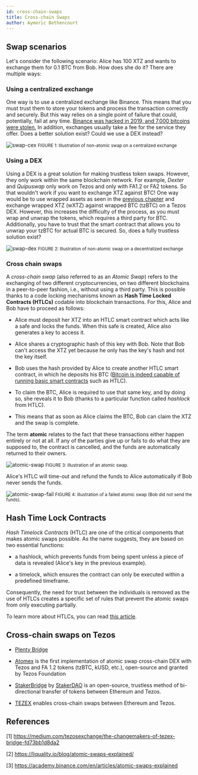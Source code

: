 ```yaml
---
id: cross-chain-swaps
title: Cross-chain Swaps
author: Aymeric Bethencourt
---
```


## Swap scenarios

Let's consider the following scenario: Alice has 100 XTZ and wants to exchange them for 0.1 BTC from Bob. How does she do it? There are multiple ways:

### Using a centralized exchange

One way is to use a centralized exchange like Binance. This means that you must trust them to store your tokens and process the transaction correctly and securely. But this way relies on a single point of failure that could, potentially, fail at any time. [Binance was hacked in 2019, and 7,000 bitcoins were stolen.](https://www.binance.com/en/blog/336904059293999104/Security-Incident-Recap) In addition, exchanges usually take a fee for the service they offer. Does a better solution exist? Could we use a DEX instead?

<p align="center">

![swap-cex](/developers/docs/images/cross-chain-swaps/swap-cex.svg)
<small className="figure">FIGURE 1: Illustration of non-atomic swap on a centralized exchange</small>

</p>

### Using a DEX

Using a DEX is a great solution for making trustless token swaps. However, they only work within the same blockchain network. For example, _Dexter_ and _Quipuswap_ only work on Tezos and only with FA1.2 or FA2 tokens. So that wouldn't work if you want to exchange XTZ against BTC! One way would be to use wrapped assets as seen in the [previous chapter](defi/wrapped-assets) and exchange wrapped XTZ (wXTZ) against wrapped BTC (tzBTC) on a Tezos DEX. However, this increases the difficulty of the process, as you must wrap and unwrap the tokens, which requires a third party for BTC. Additionally, you have to trust that the smart contract that allows you to unwrap your tzBTC for actual BTC is secured. So, does a fully trustless solution exist?

<p align="center">

![swap-dex](/developers/docs/images/cross-chain-swaps/swap-dex.svg)
<small className="figure">FIGURE 2: Illustration of non-atomic swap on a decentralized exchange</small>

</p>

### Cross chain swaps

A _cross-chain swap_ (also referred to as an _Atomic Swap_) refers to the exchanging of two different cryptocurrencies, on two different blockchains in a peer-to-peer fashion, i.e., without using a third party. This is possible thanks to a code locking mechanisms known as **Hash Time Locked Contracts (HTLCs)** codable into blockchain transactions. For this, Alice and Bob have to proceed as follows:

- Alice must deposit her XTZ into an HTLC smart contract which acts like a safe and locks the funds. When this safe is created, Alice also generates a key to access it.

- Alice shares a cryptographic hash of this key with Bob. Note that Bob can't access the XTZ yet because he only has the key's hash and not the key itself.

- Bob uses the hash provided by Alice to create another HTLC smart contract, in which he deposits his BTC ([Bitcoin is indeed capable of running basic smart contracts](/blockchain-basics/smart-contracts) such as HTLC).

- To claim the BTC, Alice is required to use that same key, and by doing so, she reveals it to Bob (thanks to a particular function called _hashlock_ from HTLC).

- This means that as soon as Alice claims the BTC, Bob can claim the XTZ and the swap is complete.

The term **atomic** relates to the fact that these transactions either happen entirely or not at all. If any of the parties give up or fails to do what they are supposed to, the contract is cancelled, and the funds are automatically returned to their owners.

<p align="center">

![atomic-swap](/developers/docs/images/cross-chain-swaps/atomic-swap.svg)
<small className="figure">FIGURE 3: Illustration of an atomic swap.</small>

</p>

Alice's HTLC will time-out and refund the funds to Alice automatically if Bob never sends the funds.

<p align="center">

![atomic-swap-fail](/developers/docs/images/cross-chain-swaps/atomic-swap-fail.svg)
<small className="figure">FIGURE 4: Illustration of a failed atomic swap (Bob did not send the funds).</small>

</p>

## Hash Time Lock Contracts

_Hash Timelock Contracts_ (HTLC) are one of the critical components that makes atomic swaps possible. As the name suggests, they are based on two essential functions:

- a hashlock, which prevents funds from being spent unless a piece of data is revealed (Alice's key in the previous example).
  
- a timelock, which ensures the contract can only be executed within a predefined timeframe.

Consequently, the need for trust between the individuals is removed as the use of HTLCs creates a specific set of rules that prevent the atomic swaps from only executing partially.

To learn more about HTLCs, you can read [this article](https://medium.com/blockchainio/what-are-atomic-swaps-bc1d034634c9).

## Cross-chain swaps on Tezos

- [Plenty Bridge](https://www.plentydefi.com/bridge)

- [Atomex](https://atomex.me/) is the first implementation of atomic swap cross-chain DEX with Tezos and FA 1.2 tokens (tzBTC, kUSD, etc.), open-source and granted by Tezos Foundation

- [StakerBridge](https://medium.com/stakerdao/stakerbridge-eth-tez-is-live-1841cb75557d) by [StakerDAO](https://www.stakerdao.com/) is an open-source, trustless method of bi-directional transfer of tokens between Ethereum and Tezos.
  
- [TEZEX](https://tezex.io/) enables cross-chain swaps between Ethereum and Tezos.
  
## References

[1] <https://medium.com/tezosexchange/the-changemakers-of-tezex-bridge-fd73bb1d8da2>

[2] <https://liquality.io/blog/atomic-swaps-explained/>

[3] <https://academy.binance.com/en/articles/atomic-swaps-explained>
